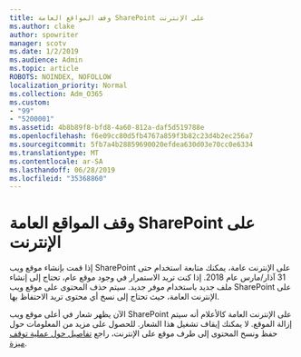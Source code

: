 ```yaml
---
title: وقف المواقع العامة SharePoint على الإنترنت
ms.author: clake
author: spowriter
manager: scotv
ms.date: 1/2/2019
ms.audience: Admin
ms.topic: article
ROBOTS: NOINDEX, NOFOLLOW
localization_priority: Normal
ms.collection: Adm_O365
ms.custom:
- "99"
- "5200001"
ms.assetid: 4b8b89f8-bfd8-4a60-812a-daf5d519788e
ms.openlocfilehash: f6e09cc80d5fb4767a859f3b82c23d4b2ec256a7
ms.sourcegitcommit: 5fb7a4b28859690020efdea630d03e70cc0e6334
ms.translationtype: MT
ms.contentlocale: ar-SA
ms.lasthandoff: 06/28/2019
ms.locfileid: "35368860"
---
```

# <a name="sharepoint-online-public-websites-are-being-discontinued"></a>وقف المواقع العامة SharePoint على الإنترنت

إذا قمت بإنشاء موقع ويب SharePoint على الإنترنت عامة، يمكنك متابعة استخدام حتى 31 آذار/مارس عام 2018. إذا كنت تريد الاستمرار في وجود موقع عام، تحتاج إلى إنشاء ملف جديد باستخدام موفر جديد. سيتم حذف المحتوى على موقع ويب SharePoint على الإنترنت العامة، حيث تحتاج إلى نسخ أي محتوى تريد الاحتفاظ بها.
  
الآن يظهر شعار في أعلى موقع ويب SharePoint على الإنترنت العامة كالأعلام أنه سيتم إزالة الموقع. لا يمكنك إيقاف تشغيل هذا الشعار. للحصول على مزيد من المعلومات حول حفظ ونسخ المحتوى إلى طرف موقع على الإنترنت، راجع [تفاصيل حول عملية توقف ميزة](https://go.microsoft.com/fwlink/?linkid=866980).
  